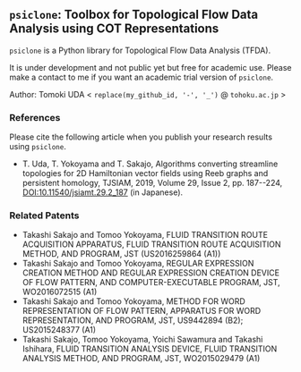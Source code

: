 
## `psiclone`: Toolbox for Topological Flow Data Analysis using COT Representations

`psiclone` is a Python library for Topological Flow Data Analysis (TFDA).

It is under development and not public yet but free for academic use.
Please make a contact to me if you want an academic trial version of `psiclone`.

Author: Tomoki UDA < `replace(my_github_id, '-', '_')` @ `tohoku.ac.jp` >

### References

Please cite the following article when you publish your research results using `psiclone`.

* T. Uda, T. Yokoyama and T. Sakajo, Algorithms converting streamline topologies for 2D Hamiltonian vector fields using Reeb graphs and persistent homology, TJSIAM, 2019, Volume 29, Issue 2, pp. 187--224, [DOI:10.11540/jsiamt.29.2_187](https://doi.org/10.11540/jsiamt.29.2_187) (in Japanese).

### Related Patents

* Takashi Sakajo and Tomoo Yokoyama, FLUID TRANSITION ROUTE ACQUISITION APPARATUS, FLUID TRANSITION ROUTE ACQUISITION METHOD, AND PROGRAM, JST (US2016259864 (A1))
* Takashi Sakajo and Tomoo Yokoyama, REGULAR EXPRESSION CREATION METHOD AND REGULAR EXPRESSION CREATION DEVICE OF FLOW PATTERN, AND COMPUTER-EXECUTABLE PROGRAM, JST, WO2016072515 (A1)
* Takashi Sakajo and Tomoo Yokoyama, METHOD FOR WORD REPRESENTATION OF FLOW PATTERN, APPARATUS FOR WORD REPRESENTATION, AND PROGRAM, JST, US9442894 (B2); US2015248377 (A1)
* Takashi Sakajo, Tomoo Yokoyama, Yoichi Sawamura and Takashi Ishihara, FLUID TRANSITION ANALYSIS DEVICE, FLUID TRANSITION ANALYSIS METHOD, AND PROGRAM, JST, WO2015029479 (A1)

